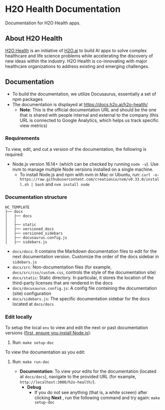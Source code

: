 # H2O Health Documentation

Documentation for H2O Health apps. 

## About H2O Health 

[H2O Health](https://h2o.ai/health) is an initiative of [H2O.ai](https://h2o.ai/) to build AI apps to solve complex healthcare and life science problems while accelerating the discovery of new ideas within the industry. H2O Health is co-innovating with major healthcare organizations to address existing and emerging challenges.

## Documentation

- To build the documentation, we utilize Docusaurus, essentially a set of npm packages
- The documentation is displayed at https://docs.h2o.ai/h2o-health/
    - **Note**: This is the official documentation URL and should be the one that is shared with people internal and external to the company (this URL is connected to Google Analytics, which helps us track specific view metrics)

### Requirements 

To view, edit, and cut a version of the documentation, the following is required: 

- Node.js version 16.14+ (which can be checked by running `node -v`). Use nvm to manage multiple Node versions installed on a single machine. 
    - To install Node.js and npm with nvm in Mac or Ubuntu, run: `curl -o- https://raw.githubusercontent.com/creationix/nvm/v0.33.0/install.sh | bash` and `nvm install node`

### Documentation structure


```
HC_TEMPLATE
├── docs
│   ├── docs
│   │
│   ├── static
│   ├── versioned_docs
│   ├── versioned_sidebars
│   ├── docusaurus.config.js
│   ├── sidebars.js
```

- `docs/docs`: It contains the Markdown documentation files to edit for the next documentation version. Customize the order of the docs sidebar in `sidebars.js`
- `docs/src`: Non-documentation files (for example, `docs/src/css/custom.css`, controls the style of the documentation site)
- `docs/static`: Static directory. In particular, it stores the location of the third-party licenses that are rendered in the docs
- `docs/docusaurus.config.js`: A config file containing the documentation (site) configuration
- `docs/sidebars.js`: The specific documentation sidebar for the docs located at `docs/docs`



### Edit locally  

To setup the local `env` to view and edit the next or past documentation versions ([first, ensure you install Node.js](#requirements)):

1. Run: `make setup-doc`

To view the documentation as you edit:

1. Run: `make run-doc`

    - **Documentation**: To view your edits for the documentation (located at `docs/docs`), navigate to the provided URL (for example, `http://localhost:3000/h2o-health/`). 
        - **Debug** 
            - If you do not see anything (that is, a white screen) after clicking **Next** , run the following command and try again: `make setup-doc` 





